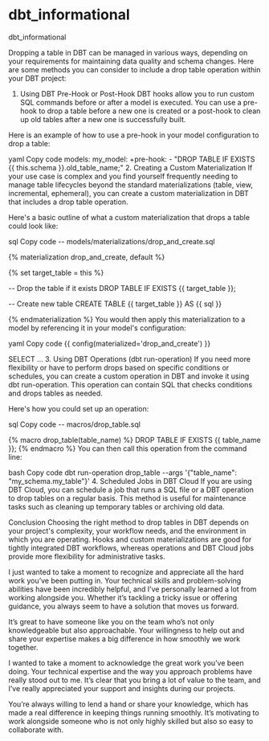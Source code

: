 # dbt_informational
dbt_informational

Dropping a table in DBT can be managed in various ways, depending on your requirements for maintaining data quality and schema changes. Here are some methods you can consider to include a drop table operation within your DBT project:

1. Using DBT Pre-Hook or Post-Hook
DBT hooks allow you to run custom SQL commands before or after a model is executed. You can use a pre-hook to drop a table before a new one is created or a post-hook to clean up old tables after a new one is successfully built.

Here is an example of how to use a pre-hook in your model configuration to drop a table:

yaml
Copy code
models:
  my_model:
    +pre-hook:
      - "DROP TABLE IF EXISTS {{ this.schema }}.old_table_name;"
2. Creating a Custom Materialization
If your use case is complex and you find yourself frequently needing to manage table lifecycles beyond the standard materializations (table, view, incremental, ephemeral), you can create a custom materialization in DBT that includes a drop table operation.

Here's a basic outline of what a custom materialization that drops a table could look like:

sql
Copy code
-- models/materializations/drop_and_create.sql

{% materialization drop_and_create, default %}

{% set target_table = this %}

-- Drop the table if it exists
DROP TABLE IF EXISTS {{ target_table }};

-- Create new table
CREATE TABLE {{ target_table }}
AS
{{ sql }}

{% endmaterialization %}
You would then apply this materialization to a model by referencing it in your model's configuration:

yaml
Copy code
{{ config(materialized='drop_and_create') }}

SELECT ...
3. Using DBT Operations (dbt run-operation)
If you need more flexibility or have to perform drops based on specific conditions or schedules, you can create a custom operation in DBT and invoke it using dbt run-operation. This operation can contain SQL that checks conditions and drops tables as needed.

Here's how you could set up an operation:

sql
Copy code
-- macros/drop_table.sql

{% macro drop_table(table_name) %}
    DROP TABLE IF EXISTS {{ table_name }};
{% endmacro %}
You can then call this operation from the command line:

bash
Copy code
dbt run-operation drop_table --args '{"table_name": "my_schema.my_table"}'
4. Scheduled Jobs in DBT Cloud
If you are using DBT Cloud, you can schedule a job that runs a SQL file or a DBT operation to drop tables on a regular basis. This method is useful for maintenance tasks such as cleaning up temporary tables or archiving old data.

Conclusion
Choosing the right method to drop tables in DBT depends on your project's complexity, your workflow needs, and the environment in which you are operating. Hooks and custom materializations are good for tightly integrated DBT workflows, whereas operations and DBT Cloud jobs provide more flexibility for administrative tasks.


I just wanted to take a moment to recognize and appreciate all the hard work you’ve been putting in. Your technical skills and problem-solving abilities have been incredibly helpful, and I’ve personally learned a lot from working alongside you. Whether it’s tackling a tricky issue or offering guidance, you always seem to have a solution that moves us forward.

It’s great to have someone like you on the team who’s not only knowledgeable but also approachable. Your willingness to help out and share your expertise makes a big difference in how smoothly we work together.

I wanted to take a moment to acknowledge the great work you’ve been doing. Your technical expertise and the way you approach problems have really stood out to me. It’s clear that you bring a lot of value to the team, and I’ve really appreciated your support and insights during our projects.

You’re always willing to lend a hand or share your knowledge, which has made a real difference in keeping things running smoothly. It’s motivating to work alongside someone who is not only highly skilled but also so easy to collaborate with.
